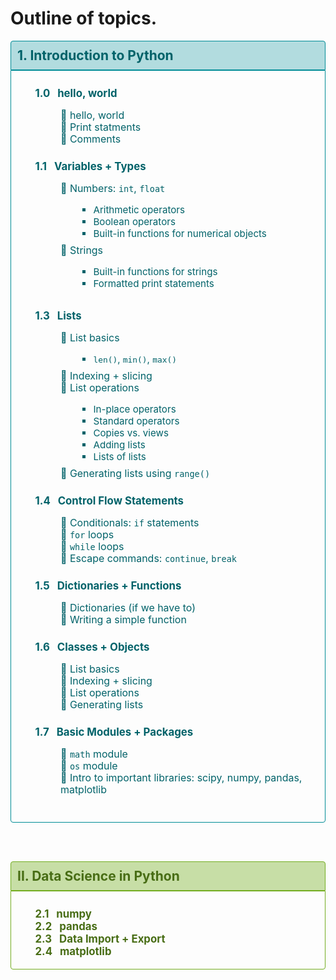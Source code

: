 <style>
    div.boxhead1 { 
        border-radius: 4px 4px 0px 0px; 
        padding: 10px; border: 0.5px solid #008C96; 
        background-color: #b2dcdf; 
        color:#006269; 
        margin-top: 12px; 
        font-size: 150%; 
        font-weight: bold 
        }
    div.boxtext1 { 
        border-radius: 0px 0px 4px 4px; 
        border: 0.5px solid #008C96; 
        padding: 10px; 
        color:#006269 
        }
    div.boxhead2 { 
        border-radius: 4px 4px 0px 0px; 
        padding: 10px; 
        border: 0.5px solid #73AD21; 
        background-color: #c7dea6; 
        color:#486d15; 
        margin-top: 12px; 
        font-size: 150%; 
        font-weight: bold 
        }
    div.boxtext2 { 
        border-radius: 0px 0px 4px 4px; 
        border: 0.5px solid #73AD21; 
        padding: 10px; color:#486d15 
        }

    ol.num {
        margin: 0pt;
        margin-top: 12pt; 
        margin-bottom: 2pt; 
        margin-left: 4pt; 
        padding-bottom: 4pt; 
        font-size: 120%;
        font-weight: bold;
    }
    ol.alpha {
        list-style-type: lower-alpha;
        margin: 0pt;
        margin-left: 4pt;
        margin-top: 2pt;
        font-weight: bold
    }
    ul.num {
        list-style-type: none;
        margin-top: 12pt; 
        margin-bottom: 2pt; 
        margin-left: 0pt; 
        padding-bottom: 4pt; 
        font-size: 120%;
        font-weight: bold;
    }
    ul.a {
        list-style-type: none; 
        margin-left: 10pt;
        font-size: 95%;
        font-weight: normal;
        margin-bottom: 18pt
    }
    ul.b {
        list-style-type: square; 
        font-size: 95%;
        font-weight: normal; 
        margin-left: 20pt; 
        margin-top: pt; 
        padding-bottom: 6pt
    }
</style>


# Outline of topics.

<div class="boxhead1">
    1. Introduction to Python
</div>
<div class="boxtext1">

<ul class="num">
<li> 1.0 &nbsp; hello, world </li>
<ul class="a">
    <li> 📌 hello, world </li>
    <li> 📌 Print statments </li>
    <li> 📌 Comments </li>
</ul>

<li> 1.1 &nbsp; Variables + Types </li>
<ul class="a">
    <li> 📌 Numbers: <code>int</code>, <code>float</code> </li>
    <ul class="b">
        <li> Arithmetic operators </li>
        <li> Boolean operators </li>
        <li> Built-in functions for numerical objects </li>
    </ul>
    <li> 📌 Strings </li>
    <ul class="b">
        <li> Built-in functions for strings </li>
        <li> Formatted print statements </li>
    </ul>
</ul>

<li> 1.3 &nbsp; Lists </li>
<ul class="a">
    <li> 📌 List basics </li>
    <ul class="b">
        <li> <code>len()</code>, <code>min()</code>, <code>max()</code></li>
    </ul>
    <li> 📌 Indexing + slicing </li>
    <li> 📌 List operations </li> 
    <ul class="b">
        <li> In-place operators </li>
        <li> Standard operators </li>
        <li> Copies vs. views </li>
        <li> Adding lists </li>
        <li> Lists of lists </li>
    </ul>
    <li> 📌 Generating lists using <code>range()</code> </li>  
</ul>

<li> 1.4 &nbsp; Control Flow Statements </li>
<ul class="a">
    <li> 📌 Conditionals: <code>if</code> statements </li>
    <li> 📌 <code>for</code> loops </li>
    <li> 📌 <code>while</code> loops </li>       
    <li> 📌 Escape commands: <code>continue</code>, <code>break</code> </li>  
</ul>

<li> 1.5 &nbsp; Dictionaries + Functions </li>
<ul class="a">
    <li> 📌 Dictionaries (if we have to) </li>
    <li> 📌 Writing a simple function </li>     
</ul>

<li> 1.6 &nbsp; Classes + Objects </li>
<ul class="a">
    <li> 📌 List basics </li>
    <li> 📌 Indexing + slicing </li>
    <li> 📌 List operations </li>       
    <li> 📌 Generating lists </li>  
</ul>

<li> 1.7 &nbsp; Basic Modules + Packages </li>
<ul class="a">
    <li> 📌 <code>math</code> module </li>
    <li> 📌 <code>os</code> module </li>
    <li> 📌 Intro to important libraries: scipy, numpy, pandas, matplotlib </li> 
</ul>

</ol>
</div>

<br></br>

<div class="boxhead2">
    II. Data Science in Python
</div>
<div class="boxtext2">

<ul class="num">
<li> 2.1 &nbsp; numpy </li>
<li> 2.2 &nbsp; pandas </li>
<li> 2.3 &nbsp; Data Import + Export </li>
<li> 2.4 &nbsp; matplotlib </li>


</ol>
</div>


